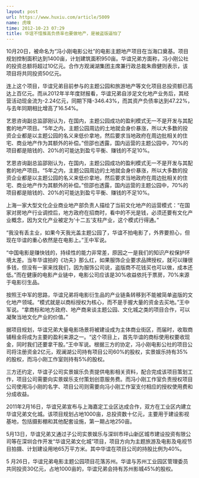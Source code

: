 ```yaml
---
layout: post
url: https://www.huxiu.com/article/5009
name: 虎嗅
time: 2012-10-23 07:29
title: 华谊不惜推高负债率也要做地产，是被盗版逼怕了
---
```

10月20日，被命名为“冯小刚电影公社”的电影主题地产项目在当海口奠基。项目规划控制面积达到1400亩，计划建筑面积950亩。华谊兄弟方面称，冯小刚公社的投资总额将超过10亿元。合作方观澜湖集团主席兼行政总裁朱鼎健则表示，该项目将共同投资50亿元。

连上这个项目，华谊兄弟目前参与的主题公园和旅游地产等文化项目总投资额已高达上百亿元。而从2012年半年度财报看，华谊兄弟自涉足文化地产业务后，其经营活动现金流为-2.24亿元，同期下降-346.43%，而其资产负债率达到47.22%，与去年同期相比增高了16.54%。

艺恩咨询副总监邵刚认为，在国内，主题公园成功的盈利模式无一不是开发与其配套的地产项目。“5年之内，主题公园周边的土地就会身价暴涨，所以大多数的投资企业都是以主题公园的名义来低价拿地，然后要求当地政府在周边批相关的住宅、商业地产作为其额外的补偿。”但邵也透露，国内运营的主题公园中，70%的项目都是赔钱的、20%的可能达到盈亏平衡、赚钱的不足10%。

艺恩咨询副总监邵刚认为，在国内，主题公园成功的盈利模式无一不是开发与其配套的地产项目。“5年之内，主题公园周边的土地就会身价暴涨，所以大多数的投资企业都是以主题公园的名义来低价拿地，然后要求当地政府在周边批相关的住宅、商业地产作为其额外的补偿。”但邵也透露，国内运营的主题公园中，70%的项目都是赔钱的、20%的可能达到盈亏平衡、赚钱的不足10%。

上海一家大型文化企业商业地产部负责人描绘了当前文化地产的运营模式：“在国家对房地产行业调控后，地方政府在招商时，看中的不光是钱，必须还要有文化产业概念，因为文化产业被定为‘十二五’支柱产业，这个模式行得通。”

“我没有丢主业，如果今天我光盖主题公园了，华谊不拍电影了，外界要担心，但现在华谊的重心依然是在电影上。”王中军说。

“中国电影是赚快钱的，持续性的能力非常差，原因之一是我们的知识产权保护环境太差。当年华谊拍的《功夫》那么红，如果服饰企业要求品牌授权，就可以赚很多钱，但没有一家来找我们，因为服饰公司说，盗版商不花钱买也可以做，成本还低。”而在健康的电影产业链中，电影公司应该是30%收益依托于票房，70%来源于电影衍生品。

按照王中军的思路，华谊兄弟将电影衍生品的产业链条转移到不能被简单盗版的文化地产领域。“模式就是以商标授权为核心，而不是手握大量的资金去买地。”王中军说。“拿商标和地方政府、地产商来谈主题公园、文化城之类的项目合作，可以凝聚当地文化产业的价值。”

据项目规划，华谊兄弟大量电影场景将被建设成为主体商业街区，而届时，收取商铺租金将成为主要的盈利来源之一。“这个项目上，首先华谊的商标使用权要收现金，同时我们还要拿干股。”王中军说。根据三方的协定，冯小刚电影公社的项目公司将注册资金2亿元，观澜湖公司持有项目公司60%的股权，实景娱乐持有35%的股权，而冯小刚工作室则持有5%的股权。

三方还约定，华谊子公司实景娱乐负责提供电影相关资料，配合完成该项目策划工作，项目公司需要向实景娱乐支付策划创意服务费。而冯小刚工作室负责授权项目公司使用冯小刚的名字、项目公司则需要向冯小刚工作室支付相应的授权使用费和分成收益。

2011年2月16日，华谊兄弟宣布与上海嘉定工业区达成合作，双方在工业区内建立华谊兄弟文化城。该项目规划占地1000亩，总投资数十亿元，主要用于建设影视基地，包括摄影棚和其他配套设施，第一期占地250亩。

5月13日，华谊兄弟又通过子公司实景娱乐与深圳市坪山新区城市建设投资有限公司等在深圳合作开发“华谊兄弟文化城”项目，项目方向为主题旅游及电影及电视节目拍摄、计划建设用地65万平方米。其中华谊在项目公司的持股比例为40%。

5 月26日，华谊兄弟电影主题公园项目花落苏州。华谊与苏州工业园区管理委员共同投资30亿元，占地1000亩的，华谊兄弟会持有苏州影城45%的股权。

